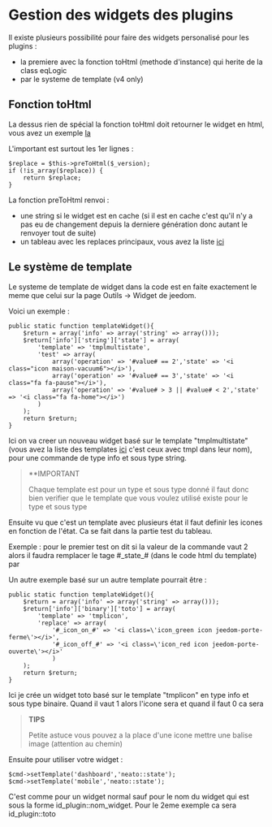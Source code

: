 # Gestion des widgets des plugins

Il existe plusieurs possibilité pour faire des widgets personalisé pour les plugins : 

- la premiere avec la fonction toHtml (methode d'instance) qui herite de la class eqLogic
- par le systeme de template (v4 only)

## Fonction toHtml

La dessus rien de spécial la fonction toHtml doit retourner le widget en html, vous avez un exemple [la](https://github.com/jeedom/plugin-weather/blob/beta/core/class/weather.class.php#L647)

L'important est surtout les 1er lignes : 

````
$replace = $this->preToHtml($_version);
if (!is_array($replace)) {
    return $replace;
}
````

La fonction preToHtml renvoi :

- une string si le widget est en cache (si il est en cache c'est qu'il n'y a pas eu de changement depuis la derniere génération donc autant le renvoyer tout de suite)
- un tableau avec les replaces principaux, vous avez la liste [ici](https://github.com/jeedom/core/blob/alpha/core/class/eqLogic.class.php#L663)

## Le système de template

Le systeme de template de widget dans la code est en faite exactement le meme que celui sur la page Outils -> Widget de jeedom.

Voici un exemple :

````
public static function templateWidget(){
    $return = array('info' => array('string' => array()));
    $return['info']['string']['state'] = array(
        'template' => 'tmplmultistate',
        'test' => array(
            array('operation' => '#value# == 2','state' => '<i class="icon maison-vacuum6"></i>'),
            array('operation' => '#value# == 3','state' => '<i class="fa fa-pause"></i>'),
            array('operation' => '#value# > 3 || #value# < 2','state' => '<i class="fa fa-home"></i>')
        )
    );
    return $return;
}
````

Ici on va creer un nouveau widget basé sur le template "tmplmultistate" (vous avez la liste des templates [ici](https://github.com/jeedom/core/tree/alpha/core/template/dashboard) c'est ceux avec tmpl dans leur nom), pour une commande de type info et sous type string.

>**IMPORTANT
>
>Chaque template est pour un type et sous type donné il faut donc bien verifier que le template que vous voulez utilisé existe pour le type et sous type

Ensuite vu que c'est un template avec plusieurs état il faut definir les icones en fonction de l'état. Ca se fait dans la partie test du tableau.

Exemple : pour le premier test on dit si la valeur de la commande vaut 2 alors il faudra remplacer le tage #\_state_# (dans le code html du template) par <i class="icon maison-vacuum6"></i>

Un autre exemple basé sur un autre template pourrait être : 

````
public static function templateWidget(){
    $return = array('info' => array('string' => array()));
    $return['info']['binary']['toto'] = array(
        'template' => 'tmplicon',
        'replace' => array(
            '#_icon_on_#' => '<i class=\'icon_green icon jeedom-porte-ferme\'></i>',
            '#_icon_off_#' => '<i class=\'icon_red icon jeedom-porte-ouverte\'></i>'
            )
    );
    return $return;
}
````

Ici je crée un widget toto basé sur le template "tmplicon" en type info et sous type binaire. Quand il vaut 1 alors l'icone sera <i class='icon_green icon jeedom-porte-ferme'></i> et quand il faut 0 ca sera <i class='icon_red icon jeedom-porte-ouverte'></i>

>**TIPS**
>
> Petite astuce vous pouvez a la place d'une icone mettre une balise image (attention au chemin)

Ensuite pour utiliser votre widget : 

````
$cmd->setTemplate('dashboard','neato::state');
$cmd->setTemplate('mobile','neato::state');
````

C'est comme pour un widget normal sauf pour le nom du widget qui est sous la forme id_plugin::nom_widget. Pour le 2eme exemple ca sera id_plugin::toto


